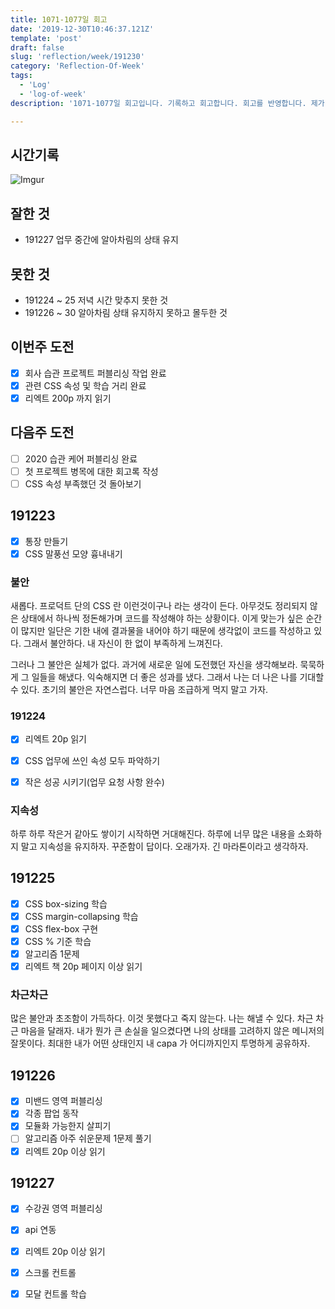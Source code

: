 ```yaml
---
title: 1071-1077일 회고
date: '2019-12-30T10:46:37.121Z'
template: 'post'
draft: false
slug: 'reflection/week/191230'
category: 'Reflection-Of-Week'
tags:
  - 'Log'
  - 'log-of-week'
description: '1071-1077일 회고입니다. 기록하고 회고합니다. 회고를 반영합니다. 제가 자라는 방식입니다. 이번 주는 "불안", "차근차근", "지속성" 이란 주제를 다뤘습니다.'

---
```


## 시간기록 

![Imgur](https://i.imgur.com/cpPTnaj.png)

## 잘한 것

- 191227 업무 중간에 알아차림의 상태 유지 

## 못한 것

- 191224 ~ 25 저녁 시간 맞추지 못한 것 
- 191226 ~ 30 알아차림 상태 유지하지 못하고 몰두한 것 

## 이번주 도전

- [x] 회사 습관 프로젝트 퍼블리싱 작업 완료
- [x] 관련 CSS 속성 및 학습 거리 완료 
- [x] 리엑트 200p 까지 읽기 

## 다음주 도전

- [ ] 2020 습관 케어 퍼블리싱 완료 
- [ ] 첫 프로젝트 병목에 대한 회고록 작성 
- [ ] CSS 속성 부족했던 것 돌아보기 

## 191223

- [x] 통장 만들기
- [x] CSS 말풍선 모양 흉내내기 

### 불안

새롭다. 프로덕트 단의 CSS 란 이런것이구나 라는 생각이 든다. 아무것도 정리되지 않은 상태에서 하나씩 정돈해가며 코드를 작성해야 하는 상황이다. 이게 맞는가 싶은 순간이 많지만 일단은 기한 내에 결과물을 내어야 하기 때문에 생각없이 코드를 작성하고 있다. 그래서 불안하다. 내 자신이 한 없이 부족하게 느껴진다.

그러나 그 불안은 실체가 없다. 과거에 새로운 일에 도전했던 자신을 생각해보라. 묵묵하게 그 일들을 해냈다. 익숙해지면 더 좋은 성과를 냈다. 그래서 나는 더 나은 나를 기대할 수 있다. 초기의 불안은 자연스럽다. 너무 마음 조급하게 먹지 말고 가자.

### 191224

- [x] 리엑트 20p 읽기
- [x] CSS 업무에 쓰인 속성 모두 파악하기 

- [x] 작은 성공 시키기(업무 요청 사항 완수) 

### 지속성

하루 하루 작은거 같아도 쌓이기 시작하면 거대해진다. 하루에 너무 많은 내용을 소화하지 말고 지속성을 유지하자. 꾸준함이 답이다. 오래가자. 긴 마라톤이라고 생각하자. 

## 191225

- [x] CSS box-sizing 학습
- [x] CSS margin-collapsing 학습
- [x] CSS flex-box 구현 
- [x] CSS % 기준 학습
- [x] 알고리즘 1문제 
- [x] 리엑트 책 20p 페이지 이상 읽기

### 차근차근

많은 불안과 초조함이 가득하다. 이것 못했다고  죽지 않는다. 나는 해낼 수 있다. 차근 차근 마음을 달래자. 내가 뭔가 큰 손실을 일으켰다면 나의 상태를 고려하지 않은 메니저의 잘못이다. 최대한 내가 어떤 상태인지 내 capa 가 어디까지인지 투명하게 공유하자. 

## 191226

- [x] 미밴드 영역 퍼블리싱 
- [x] 각종 팝업 동작 
- [x] 모듈화 가능한지 살피기 
- [ ] 알고리즘 아주 쉬운문제 1문제 풀기 
- [x] 리엑트 20p 이상 읽기 

## 191227

- [x] 수강권 영역 퍼블리싱
- [x] api 연동 
- [x] 리엑트 20p 이상 읽기 

- [x] 스크롤 컨트롤 
- [x] 모달 컨트롤 학습 

